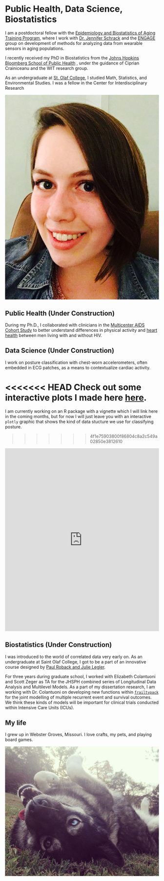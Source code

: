 # Public Health, Data Science, Biostatistics

I am a postdoctoral fellow with the 
[Epidemiology and Biostatistics of Aging Training Program](https://coah.jhu.edu/graduate-programs-and-postdoctoral-training/epidemiology-and-biostatistics-of-aging/), 
where I work with 
[Dr. Jennifer Schrack](https://twitter.com/jenschrack?lang=en) 
and the 
[ENGAGE](https://engageresearchlab.org) 
group on development of methods for analyzing data from wearable sensors in aging populations.

I recently received my PhD in Biostatistics from the 
[Johns Hopkins Bloomberg School of Public Health](https://www.jhsph.edu)
, under the guidance of Ciprian Crainiceanu and the WIT research group. 


As an undergraduate at [St. Olaf College](https://wp.stolaf.edu/mscs/), I studied Math, Statistics, and Environmental Studies. I was a fellow in the Center for Interdisciplinary Research 

![myFace](Images/lacey.jpeg)


## Public Health (Under Construction)

During my Ph.D., I collaborated with clinicians in the [Multicenter AIDS Cohort Study](https://aidscohortstudy.org) to better understand differences in physical activity and [heart health](https://pubmed.ncbi.nlm.nih.gov/31707799/) between men living with and without HIV.

## Data Science (Under Construction)

I work on posture classification with chest-worn accelerometers, often embedded in ECG patches, as a means to contextualize cardiac activity. 

<<<<<<< HEAD
Check out some interactive plots I made here [here](Interactive_Plots/FullSphere_ChangePoint.html).
=======
I am currently working on an R package with a vignette which I will link here in the coming months,
but for now I will just leave you with an interactive `plotly` graphic that shows the kind of data stucture we use for classifying posture.
>>>>>>> 4f1e75903800f86804c8a2c549a02850e3812610

<iframe id="igraph" scrolling="no" style="border:none;" seamless="seamless" src="https://etzkorn.github.io/Interactive_Plots/sphere3.html" height="600" width="100%"></iframe>

## Biostatistics (Under Construction)

I was introduced to the world of correlated data very early on. 
As an undergraduate at Saint Olaf College, I got to be a part of an innovative course designed by 
[Paul Roback and Julie Legler](https://bookdown.org/roback/bookdown-BeyondMLR/).

For three years during graduate school, I worked with Elizabeth Colantuoni and Scott Zeger as TA for the JHSPH combined series of Longitudinal Data Analysis and Multilevel Models. 
As a part of my dissertation research, I am working with Dr. Colantuoni on developing new functions within [`frailtypack`](https://cran.r-project.org/web/packages/frailtypack/index.html) 
for the joint modelling of multiple recurrent event and survival outcomes.
We think these kinds of models will be important for clinical trials conducted within Intensive Care Units (ICUs).

## My life

I grew up in Webster Groves, Missouri. I love crafts, my pets, and playing board games.

![bear](Images/bear.jpeg)

